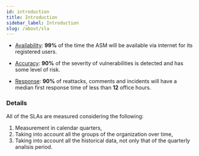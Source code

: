 ```yaml
---
id: introduction
title: Introduction
sidebar_label: Introduction
slug: /about/sla
---
```


- [Availability](/about/sla/availability):
  **99%** of the time
  the ASM will be available via internet
  for its registered users.

- [Accuracy](/about/sla/accuracy):
  **90%** of the severity of vulnerabilities
  is detected and has some level of risk.

- [Response](/about/sla/response):
  **90%** of reattacks, comments and incidents
  will have a median first response time
  of less than **12** office hours.

### Details

All of the SLAs are measured
considering the following:

1. Measurement in
  calendar quarters,
1. Taking into account
  all the groups
  of the organization
  over time,
1. Taking into account
  all the historical data,
  not only that of
  the quarterly analisis period.
